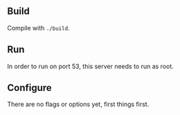 ## Build

Compile with `./build`.

## Run

In order to run on port 53, this server needs to run as root.

## Configure

There are no flags or options yet, first things first.
